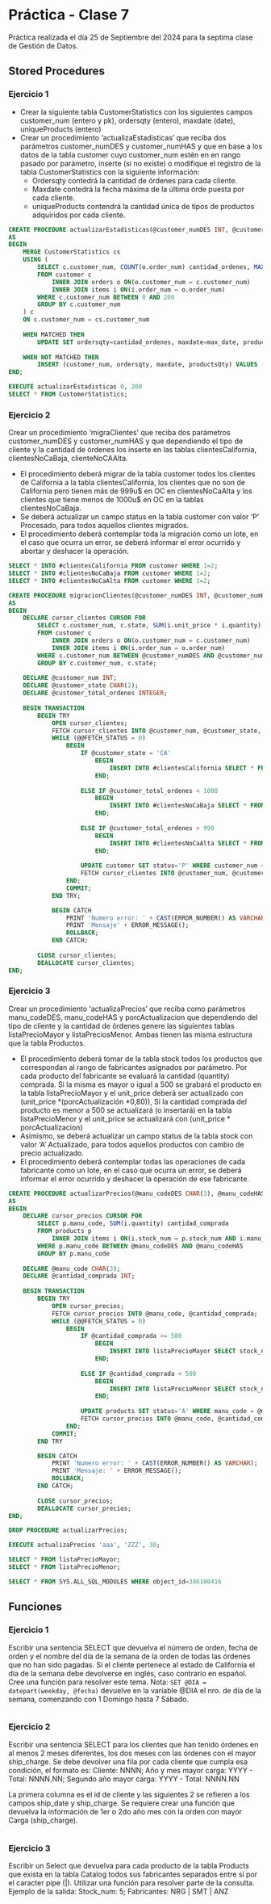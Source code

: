 # Práctica - Clase 7

Práctica realizada el día 25 de Septiembre del 2024 para la septima clase de Gestión de Datos.

## Stored Procedures

### Ejercicio 1
- Crear la siguiente tabla CustomerStatistics con los siguientes campos customer_num (entero y pk), ordersqty (entero), maxdate (date), uniqueProducts
(entero)
- Crear un procedimiento ‘actualizaEstadisticas’ que reciba dos parámetros customer_numDES y customer_numHAS y que en base a los datos de la tabla customer cuyo customer_num estén en en rango pasado por parámetro, inserte (si no existe) o modifique el registro de la tabla CustomerStatistics con la siguiente
información:
    - Ordersqty contedrá la cantidad de órdenes para cada cliente. 
    - Maxdate contedrá la fecha máxima de la última órde puesta por cada cliente.
    - uniqueProducts contendrá la cantidad única de tipos de productos adquiridos
    por cada cliente.

```sql
CREATE PROCEDURE actualizarEstadisticas(@customer_numDES INT, @customer_numHAS INT)
AS
BEGIN
	MERGE CustomerStatistics cs
	USING (
		SELECT c.customer_num, COUNT(o.order_num) cantidad_ordenes, MAX(o.order_date) max_date, COUNT(DISTINCT i.stock_num) productos_unicos
		FROM customer c
			INNER JOIN orders o ON(o.customer_num = c.customer_num)
			INNER JOIN items i ON(i.order_num = o.order_num)
		WHERE c.customer_num BETWEEN 0 AND 200
		GROUP BY c.customer_num
	) c
	ON c.customer_num = cs.customer_num
	
	WHEN MATCHED THEN
		UPDATE SET ordersqty=cantidad_ordenes, maxdate=max_date, productsQty=productos_unicos
	
	WHEN NOT MATCHED THEN
		INSERT (customer_num, ordersqty, maxdate, productsQty) VALUES (customer_num, cantidad_ordenes, max_date, productos_unicos);
END;

EXECUTE actualizarEstadisticas 0, 200
SELECT * FROM CustomerStatistics;
```

### Ejercicio 2
Crear un procedimiento ‘migraClientes’ que reciba dos parámetros customer_numDES y customer_numHAS y que dependiendo el tipo de cliente y la cantidad de órdenes los inserte en las tablas clientesCalifornia, clientesNoCaBaja, clienteNoCAAlta.
- El procedimiento deberá migrar de la tabla customer todos los clientes de California a la tabla clientesCalifornia, los clientes que no son de California pero tienen más de 999u$ en OC en clientesNoCaAlta y los clientes que tiene menos de 1000u$ en OC en la tablas clientesNoCaBaja.
- Se deberá actualizar un campo status en la tabla customer con valor ‘P’ Procesado, para todos aquellos clientes migrados.
- El procedimiento deberá contemplar toda la migración como un lote, en el caso que ocurra un error, se deberá informar el error ocurrido y abortar y deshacer la operación.

```sql
SELECT * INTO #clientesCalifornia FROM customer WHERE 1=2; 
SELECT * INTO #clientesNoCaBaja FROM customer WHERE 1=2; 
SELECT * INTO #clientesNoCaAlta FROM customer WHERE 1=2; 

CREATE PROCEDURE migracionClientes(@customer_numDES INT, @customer_numHAS INT)
AS
BEGIN
	DECLARE cursor_clientes CURSOR FOR 
		SELECT c.customer_num, c.state, SUM(i.unit_price * i.quantity) total_ordenes
		FROM customer c
			INNER JOIN orders o ON(o.customer_num = c.customer_num)
			INNER JOIN items i ON(i.order_num = o.order_num)
		WHERE c.customer_num BETWEEN @customer_numDES AND @customer_numHAS
		GROUP BY c.customer_num, c.state;
	
	DECLARE @customer_num INT;
	DECLARE @customer_state CHAR(2);
	DECLARE @customer_total_ordenes INTEGER;
	
	BEGIN TRANSACTION
		BEGIN TRY
			OPEN cursor_clientes;
			FETCH cursor_clientes INTO @customer_num, @customer_state, @customer_total_ordenes;
			WHILE (@@FETCH_STATUS = 0)
				BEGIN
					IF @customer_state = 'CA'
						BEGIN
							INSERT INTO #clientesCalifornia SELECT * FROM customer WHERE customer_num=@customer_num;
						END;
						
					ELSE IF @customer_total_ordenes < 1000
						BEGIN
							INSERT INTO #clientesNoCaBaja SELECT * FROM customer WHERE customer_num=@customer_num
						END;
						
					ELSE IF @customer_total_ordenes > 999
						BEGIN
							INSERT INTO #clientesNoCaAlta SELECT * FROM customer WHERE customer_num=@customer_num
						END;
						
					UPDATE customer SET status='P' WHERE customer_num = @customer_num;
					FETCH cursor_clientes INTO @customer_num, @customer_state, @customer_total_ordenes;
				END;
				COMMIT;
			END TRY;

			BEGIN CATCH
				PRINT 'Numero error: ' + CAST(ERROR_NUMBER() AS VARCHAR);
				PRINT 'Mensaje' + ERROR_MESSAGE();
				ROLLBACK;
			END CATCH;
	
		CLOSE cursor_clientes;
		DEALLOCATE cursor_clientes;
END;
```

### Ejercicio 3
Crear un procedimiento ‘actualizaPrecios’ que reciba como parámetros manu_codeDES, manu_codeHAS y porcActualizacion que dependiendo del tipo de cliente y la cantidad de órdenes genere las siguientes tablas listaPrecioMayor y listaPreciosMenor. Ambas tienen las misma estructura que la tabla Productos.
- El procedimiento deberá tomar de la tabla stock todos los productos que correspondan al rango de fabricantes asignados por parámetro. Por cada producto del fabricante se evaluará la cantidad (quantity) comprada. Si la misma es mayor o igual a 500 se grabará el producto en la tabla listaPrecioMayor y el unit_price deberá ser actualizado con (unit_price *(porcActualización *0,80)), Si la cantidad comprada del producto es menor a 500 se actualizará (o insertará) en la tabla listaPrecioMenor y el unit_price se actualizará con (unit_price * porcActualizacion)
- Asimismo, se deberá actualizar un campo status de la tabla stock con valor ‘A’ Actualizado, para todos aquellos productos con cambio de precio actualizado.
- El procedimiento deberá contemplar todas las operaciones de cada fabricante como un lote, en el caso que ocurra un error, se deberá informar el error ocurrido y deshacer la operación de ese fabricante.

```sql
CREATE PROCEDURE actualizarPrecios(@manu_codeDES CHAR(3), @manu_codeHAS CHAR(3), @porcActualizacion DECIMAL(5,3))
AS
BEGIN
	DECLARE cursor_precios CURSOR FOR 
		SELECT p.manu_code, SUM(i.quantity) cantidad_comprada
		FROM products p
			INNER JOIN items i ON(i.stock_num = p.stock_num AND i.manu_code = i.manu_code)
		WHERE p.manu_code BETWEEN @manu_codeDES AND @manu_codeHAS
		GROUP BY p.manu_code
	
	DECLARE @manu_code CHAR(3);
	DECLARE @cantidad_comprada INT;
	
	BEGIN TRANSACTION
		BEGIN TRY
			OPEN cursor_precios;
			FETCH cursor_precios INTO @manu_code, @cantidad_comprada;
			WHILE (@@FETCH_STATUS = 0)
				BEGIN
					IF @cantidad_comprada >= 500
						BEGIN
							INSERT INTO listaPrecioMayor SELECT stock_num, @manu_code, unit_price * (1 + @porcActualizacion * 0.80), unit_code FROM products WHERE manu_code=@manu_code;							
						END;
						
					ELSE IF @cantidad_comprada < 500
						BEGIN
							INSERT INTO listaPrecioMenor SELECT stock_num, @manu_code, unit_price * (1 + @porcActualizacion), unit_code FROM products WHERE manu_code=@manu_code;
						END;
					
					UPDATE products SET status='A' WHERE manu_code = @manu_code;
					FETCH cursor_precios INTO @manu_code, @cantidad_comprada;
				END;
			COMMIT;
		END TRY

		BEGIN CATCH
			PRINT 'Numero error: ' + CAST(ERROR_NUMBER() AS VARCHAR);
			PRINT 'Mensaje: ' + ERROR_MESSAGE();
			ROLLBACK;
		END CATCH;
	
		CLOSE cursor_precios;
		DEALLOCATE cursor_precios;
END;

DROP PROCEDURE actualizarPrecios;

EXECUTE actualizaPrecios 'aaa', 'ZZZ', 30;

SELECT * FROM listaPrecioMayor;
SELECT * FROM listaPrecioMenor;

SELECT * FROM SYS.ALL_SQL_MODULES WHERE object_id=386100416
```

## Funciones

### Ejercicio 1
Escribir una sentencia SELECT que devuelva el número de orden, fecha de orden y el nombre del día de la semana de la orden de todas las órdenes que no han sido pagadas.
Si el cliente pertenece al estado de California el día de la semana debe devolverse en inglés, caso contrario en español. Cree una función para resolver este tema.
Nota: `SET @DIA = datepart(weekday, @fecha)` devuelve en la variable @DIA el nro. de día de la semana, comenzando con 1 Domingo hasta 7 Sábado.

```sql
```

### Ejercicio 2
Escribir una sentencia SELECT para los clientes que han tenido órdenes en al menos 2 meses diferentes, los dos meses con las órdenes con el mayor ship_charge.
Se debe devolver una fila por cada cliente que cumpla esa condición, el formato es:
Cliente: NNNN; Año y mes mayor carga: YYYY - Total: NNNN.NN; Segundo año mayor carga: YYYY - Total: NNNN.NN
  
La primera columna es el id de cliente y las siguientes 2 se refieren a los campos ship_date y ship_charge. Se requiere crear una función que devuelva la información de 1er o 2do año mes con la orden con mayor Carga (ship_charge).

```sql
```

### Ejercicio 3
Escribir un Select que devuelva para cada producto de la tabla Products que exista en la tabla Catalog todos sus fabricantes separados entre sí por el caracter pipe (|). Utilizar una función para resolver parte de la consulta.
Ejemplo de la salida: 
Stock_num: 5; Fabricantes: NRG | SMT | ANZ

```sql
```